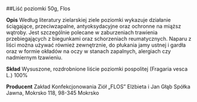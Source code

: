 ##Liść poziomki 50g, Flos

**Opis** Według literatury zielarskiej ziele poziomki wykazuje działanie ściągające, przeciwzapalne, antyoksydacyjne oraz ochronne na miąższ wątroby. Jest szczególnie polecane w zaburzeniach trawienia przebiegających z biegunkami oraz schorzeniach reumatycznych.
Naparu z liści można używać również zewnętrznie, do płukania jamy ustnej i gardła oraz w formie okładów na oczy w stanach zapalnych, alergiach czy nadmiernym łzawieniu. 

**Skład** Wysuszone, rozdrobnione liście poziomki pospolitej (Fragaria vesca L.) 100%

**Producent** Zakład Konfekcjonowania Ziół „FLOS” Elżbieta i Jan Głąb Spółka Jawna, Mokrsko 118, 98-345 Mokrsko
